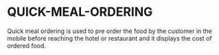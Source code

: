 # QUICK-MEAL-ORDERING
Quick meal ordering is used to pre order the food by the customer in the mobile before reaching the hotel or restaurant and it displays the cost of ordered food.

